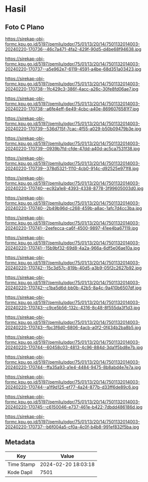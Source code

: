 # Hasil

## Foto C Plano

https://sirekap-obj-formc.kpu.go.id/5197/pemilu/pdpr/75/01/13/20/14/7501132014003-20240220-170736--46c7a471-4fa2-429f-90d5-d4be68f94638.jpg

https://sirekap-obj-formc.kpu.go.id/5197/pemilu/pdpr/75/01/13/20/14/7501132014003-20240220-170737--a5e962e7-6119-4591-a4be-68d351a03423.jpg

https://sirekap-obj-formc.kpu.go.id/5197/pemilu/pdpr/75/01/13/20/14/7501132014003-20240220-170738--1fc429c3-386f-4acc-a26c-30fe8fd06ae7.jpg

https://sirekap-obj-formc.kpu.go.id/5197/pemilu/pdpr/75/01/13/20/14/7501132014003-20240220-170738--a6fe4eff-6e49-4cbc-a40e-8696076581f7.jpg

https://sirekap-obj-formc.kpu.go.id/5197/pemilu/pdpr/75/01/13/20/14/7501132014003-20240220-170739--536d715f-7cac-4f55-a029-b50b09479b3e.jpg

https://sirekap-obj-formc.kpu.go.id/5197/pemilu/pdpr/75/01/13/20/14/7501132014003-20240220-170739--0939b7fd-cfde-47dd-a40d-ac5ca7531f38.jpg

https://sirekap-obj-formc.kpu.go.id/5197/pemilu/pdpr/75/01/13/20/14/7501132014003-20240220-170739--378d5321-1110-4cb0-914c-d92525e971f8.jpg

https://sirekap-obj-formc.kpu.go.id/5197/pemilu/pdpr/75/01/13/20/14/7501132014003-20240220-170740--ec92a1e8-4393-4338-8778-3f99605003d0.jpg

https://sirekap-obj-formc.kpu.go.id/5197/pemilu/pdpr/75/01/13/20/14/7501132014003-20240220-170740--2b49b96d-c268-459b-a8ac-1afc7d4cc3ba.jpg

https://sirekap-obj-formc.kpu.go.id/5197/pemilu/pdpr/75/01/13/20/14/7501132014003-20240220-170741--2eefecca-ca6f-4500-9897-41ee4ba67119.jpg

https://sirekap-obj-formc.kpu.go.id/5197/pemilu/pdpr/75/01/13/20/14/7501132014003-20240220-170741--15b9bf32-69d8-4a2a-966a-6df5e06ae10a.jpg

https://sirekap-obj-formc.kpu.go.id/5197/pemilu/pdpr/75/01/13/20/14/7501132014003-20240220-170742--15c3d57c-819b-40d5-a3b9-05f2c2627b92.jpg

https://sirekap-obj-formc.kpu.go.id/5197/pemilu/pdpr/75/01/13/20/14/7501132014003-20240220-170742--c1ba5d6d-bb0b-42b5-8a4c-9a410b6507df.jpg

https://sirekap-obj-formc.kpu.go.id/5197/pemilu/pdpr/75/01/13/20/14/7501132014003-20240220-170743--c9ce5b56-132c-4316-8c48-8f555da3f1d3.jpg

https://sirekap-obj-formc.kpu.go.id/5197/pemilu/pdpr/75/01/13/20/14/7501132014003-20240220-170743--fbc3f6d0-6806-4acb-a0f2-0f434b2ba8b5.jpg

https://sirekap-obj-formc.kpu.go.id/5197/pemilu/pdpr/75/01/13/20/14/7501132014003-20240220-170744--60458c03-4813-4c96-884d-3da1f5bd8e7b.jpg

https://sirekap-obj-formc.kpu.go.id/5197/pemilu/pdpr/75/01/13/20/14/7501132014003-20240220-170744--ffa35a93-a1e4-4484-9475-8b8abd4e7e7a.jpg

https://sirekap-obj-formc.kpu.go.id/5197/pemilu/pdpr/75/01/13/20/14/7501132014003-20240220-170744--a1f9d125-ef77-4a24-877b-d33ff6de89c6.jpg

https://sirekap-obj-formc.kpu.go.id/5197/pemilu/pdpr/75/01/13/20/14/7501132014003-20240220-170745--c6150046-e737-461e-b422-7dbdd486186d.jpg

https://sirekap-obj-formc.kpu.go.id/5197/pemilu/pdpr/75/01/13/20/14/7501132014003-20240220-170737--b6f004a5-cf0a-4c0f-b4b8-991ef832f5ba.jpg


## Metadata

| Key        | Value               |
| ---------- | ------------------- |
| Time Stamp | 2024-02-20 18:03:18 |
| Kode Dapil | 7501                |



